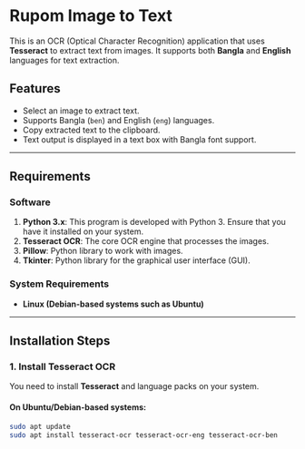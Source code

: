 # Rupom Image to Text

This is an OCR (Optical Character Recognition) application that uses **Tesseract** to extract text from images. It supports both **Bangla** and **English** languages for text extraction.

## Features

- Select an image to extract text.
- Supports Bangla (`ben`) and English (`eng`) languages.
- Copy extracted text to the clipboard.
- Text output is displayed in a text box with Bangla font support.

---

## Requirements

### Software

1. **Python 3.x**: This program is developed with Python 3. Ensure that you have it installed on your system.
2. **Tesseract OCR**: The core OCR engine that processes the images.
3. **Pillow**: Python library to work with images.
4. **Tkinter**: Python library for the graphical user interface (GUI).

### System Requirements

- **Linux (Debian-based systems such as Ubuntu)**

---

## Installation Steps

### 1. Install Tesseract OCR

You need to install **Tesseract** and language packs on your system.

#### On Ubuntu/Debian-based systems:

```bash
sudo apt update
sudo apt install tesseract-ocr tesseract-ocr-eng tesseract-ocr-ben

